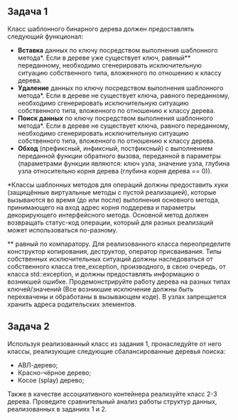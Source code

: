 ## Задача 1
Класс шаблонного бинарного дерева должен предоставлять следующий функционал:
* <b>Вставка</b> данных по ключу посредством выполнения
  шаблонного метода*. Если в дереве уже существует ключ,
  равный** переданному, необходимо сгенерировать
  исключительную ситуацию собственного типа, вложенного по
  отношению к классу дерева.
* <b>Удаление</b> данных по ключу посредством выполнения
  шаблонного метода*. Если в дереве не существует ключа,
  равного переданному, необходимо сгенерировать
  исключительную ситуацию собственного типа, вложенного по
  отношению к классу дерева.
* <b>Поиск данных</b> по ключу посредством выполнения шаблонного
  метода*. Если в дереве не существует ключа, равного
  переданному, необходимо сгенерировать исключительную
  ситуацию собственного типа, вложенного по отношению к
  классу дерева.
* <b>Обход</b> (префиксный, инфиксный, постфиксный) с
  выполнением переданной функции обратного вызова,
  переданной в параметры (параметрами функции являются:
  ключ узла, значение узла, глубина узла относительно корня
  дерева (глубина корня дерева == 0)).

*Классы шаблонных методов для операций должны предоставить
хуки (защищённые виртуальные методы с пустой реализацией),
которые вызываются во время (до или после) выполнения основного
метода, принимающего на вход адрес корня поддерева и параметры
декорирующего интерфейсного метода. Основной метод должен
возвращать статус-код операции, который для разных реализаций
может использоваться по-разному.

** равный по компаратору.
Для реализованного класса переопределите конструктор
копирования, деструктор, оператор присваивания. Типы
собственных исключительных ситуаций должны наследоваться от
собственного класса tree_exception, производного, в свою очередь, от
класса std::exception, и должны предоставлять информацию о
возникшей ошибке. Продемонстрируйте работу дерева на разных
типах ключей/значений (Все возникшие исключение должны быть
перехвачены и обработаны в вызывающем коде). В узлах
запрещается хранить адреса родительских элементов.
## Задача 2
Используя реализованный класс из задания 1, пронаследуйте от него
классы, реализующие следующие сбалансированные деревья поиска:
* АВЛ-дерево;
* Красно-чёрное дерево;
* Косое (splay) дерево;

Также в качестве ассоциативного контейнера реализуйте класс 2-3
дерева. Проведите сравнительный анализ работы структур данных,
реализованных в заданиях 1 и 2.